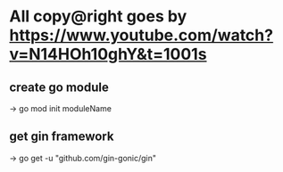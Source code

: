 # All copy@right goes by https://www.youtube.com/watch?v=N14HOh10ghY&t=1001s

## create go module

-> go mod init moduleName

## get gin framework

-> go get -u "github.com/gin-gonic/gin"
